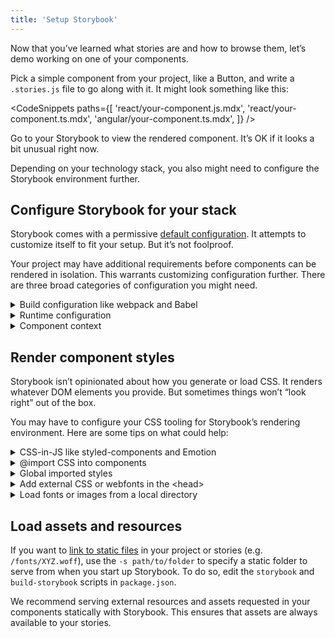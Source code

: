 ```yaml
---
title: 'Setup Storybook'
---
```


Now that you’ve learned what stories are and how to browse them, let’s demo working on one of your components.

Pick a simple component from your project, like a Button, and write a `.stories.js` file to go along with it. It might look something like this:

<!-- prettier-ignore-start -->

<CodeSnippets
  paths={[
    'react/your-component.js.mdx',
    'react/your-component.ts.mdx',
    'angular/your-component.ts.mdx',
  ]}
/>

<!-- prettier-ignore-end -->

Go to your Storybook to view the rendered component. It’s OK if it looks a bit unusual right now.

Depending on your technology stack, you also might need to configure the Storybook environment further.

## Configure Storybook for your stack

Storybook comes with a permissive [default configuration](../configure/overview.md). It attempts to customize itself to fit your setup. But it’s not foolproof.

Your project may have additional requirements before components can be rendered in isolation. This warrants customizing configuration further. There are three broad categories of configuration you might need.

<details>
<summary>Build configuration like webpack and Babel</summary>

If you see errors on the CLI when you run the `yarn storybook` command. It’s likely you need to make changes to Storybook’s build configuration. Here are some things to try:

- [Presets](../addons/addon-types.md) bundle common configurations for various technologies into Storybook. In particular presets exist for Create React App, SCSS and Ant Design.
- Specify a custom [Babel configuration](../configure/babel.md#custom-babel-config) for Storybook. Storybook automatically tries to use your project’s config if it can.
- Adjust the [webpack configuration](../configure/webpack.md) that Storybook uses. Try patching in your own configuration if needed.

</details>

<details>
<summary>Runtime configuration</summary>

If Storybook builds but you see an error immediately when connecting to it in the browser, then chances are one of your input files is not compiling/transpiling correctly to be interpreted by the browser. Storybook supports modern browsers and IE11, but you may need to check the Babel and webpack settings (see above) to ensure your component code works correctly.

</details>

<details id="component-context" name="component-context">
<summary>Component context</summary>

If a particular story has a problem rendering, often it means your component expects a certain environment is available to the component.

A common frontend pattern is for components to assume that they render in a certain “context” with parent components higher up the rendering hierarchy (for instance theme providers)

Use [decorators](../writing-stories/decorators.md) to “wrap” every story in the necessary context providers. [`.storybook/preview.js`](../configure/overview.md#configure-story-rendering) allows you to customize how components render in Canvas, the preview iframe. In this decorator example, we wrap every component rendered in Storybook with `ThemeProvider`.

<!-- prettier-ignore-start -->

<CodeSnippets
  paths={[
    'react/storybook-preview-with-styled-components-decorator.js.mdx',
  ]}
/>

<!-- prettier-ignore-end -->

</details>

## Render component styles

Storybook isn’t opinionated about how you generate or load CSS. It renders whatever DOM elements you provide. But sometimes things won’t “look right” out of the box.

You may have to configure your CSS tooling for Storybook’s rendering environment. Here are some tips on what could help:

<details>
  <summary>CSS-in-JS like styled-components and Emotion</summary>

If you are using CSS-in-JS, chances are your styles are working because they’re generated in JavaScript and served alongside each component.

Theme users may need to add a decorator to `.storybook/preview.js`, [see above](#component-context).

</details>

<details>
  <summary>@import CSS into components</summary>

Storybook allows you to import CSS files in your components directly. But in some cases you may need to [tweak the webpack config](../configure/webpack.md#extendingstorybooks-webpack-config). Angular components require [a special import](../configure/styling-and-css.md#importing-css-files).

</details>

<details>
  <summary>Global imported styles</summary>

If you have global imported styles, create a file called [`.storybook/preview.js`](../configure/overview.md#configure-story-rendering) and import the styles there. The styles will be added by Storybook automatically for all stories.

</details>

<details>
  <summary>Add external CSS or webfonts in the &lt;head&gt;</summary>

Alternatively, if you want to inject a CSS link tag to the `<head>` directly (or some other resource like a webfont link), you can use [`.storybook/preview-head.html`](../configure/story-rendering.md#adding-to-&#60head&#62) to add arbitrary HTML.

</details>

<details>
  <summary>Load fonts or images from a local directory</summary>

If you're referencing fonts or images from a local directory, you'll need to configure the Storybook script to [serve the static files](../configure/images-and-assets).

</details>

## Load assets and resources

If you want to [link to static files](../configure/images-and-assets) in your project or stories (e.g. `/fonts/XYZ.woff`), use the `-s path/to/folder` to specify a static folder to serve from when you start up Storybook. To do so, edit the `storybook` and `build-storybook` scripts in `package.json`.

We recommend serving external resources and assets requested in your components statically with Storybook. This ensures that assets are always available to your stories.
